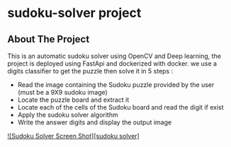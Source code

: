 # sudoku-solver project 
## About The Project

This is an automatic sudoku solver using OpenCV and Deep learning, the project is deployed using FastApi and dockerized with docker.
we use a digits classifier to get the puzzle then solve it in 5 steps :

* Read the image containing the Sudoku puzzle provided by the user ​(must be a 9X9 sudoku image)
* Locate the puzzle board and extract it
* Locate each of the cells of the Sudoku board and read the digit if exist
* Apply the sudoku solver algorithm
* Write the answer digits and display the output image
 

[![Sudoku Solver Screen Shot][sudoku solver]](https://github.com/fawzirjili/sudoku-solver/blob/main/Sans%20titre.png?raw=true)

